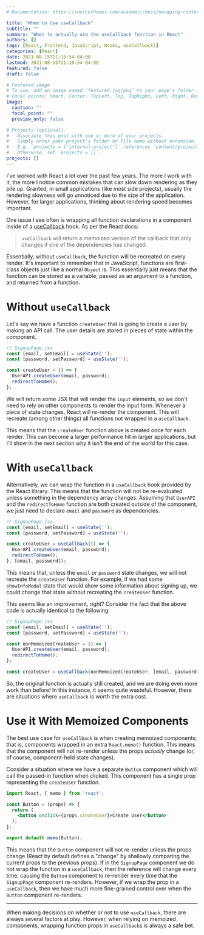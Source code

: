 ```yaml
---
# Documentation: https://sourcethemes.com/academic/docs/managing-content/

title: "When to Use useCallback"
subtitle: ""
summary: "When to actually use the useCallback function in React"
authors: []
tags: [React, Frontend, JavaScript, Hooks, useCallbackl]
categories: [React]
date: 2021-08-15T21:10:54-04:00
lastmod: 2021-08-15T21:10:54-04:00
featured: false
draft: false

# Featured image
# To use, add an image named `featured.jpg/png` to your page's folder.
# Focal points: Smart, Center, TopLeft, Top, TopRight, Left, Right, BottomLeft, Bottom, BottomRight.
image:
  caption: ""
  focal_point: ""
  preview_only: false

# Projects (optional).
#   Associate this post with one or more of your projects.
#   Simply enter your project's folder or file name without extension.
#   E.g. `projects = ["internal-project"]` references `content/project/deep-learning/index.md`.
#   Otherwise, set `projects = []`.
projects: []
---
```

I've worked with React a lot over the past few years. The more I work with it, the more I notice common mistakes that can slow down rendering as they pile up. Granted, in small applications (like most side projects), usually the rendering slowness will go unnoticed due to the size of the application. However, for larger applications, thinking about rendering speed becomes important.

One issue I see often is wrapping all function declarations in a component inside of a [useCallback](https://reactjs.org/docs/hooks-reference.html#usecallback) hook. As per the React docs:

> `useCallback` will return a memoized version of the callback that only changes if one of the dependencies has changed.

Essentially, without `useCallback`, the function will be recreated on every render. It's important to remember that in JavaScript, functions are first-class objects just like a normal `Object` is. This essentially just means that the function can be stored as a variable, passed as an argument to a function, and returned from a function.

# Without `useCallback`

Let's say we have a function `createUser` that is going to create a user by making an API call. The user details are stored in pieces of state within the component.

```jsx
// SignupPage.jsx
const [email, setEmail] = useState('');
const [password, setPassword] = useState('');

const createUser = () => {
  UserAPI.createUser(email, password);
  redirectToHome();
};
```

We will return some JSX that will render the `input` elements, so we don't need to rely on other components to render the input form. Whenever a piece of state changes, React will re-render the component. This will recreate (among other things) all functions not wrapped in a `useCallback`. 

This means that the `createUser` function above is created once for each render. This can become a larger performance hit in larger applications, but I'll show in the next section why it isn't the end of the world for this case.

# With `useCallback`

Alternatively, we can wrap the function in a `useCallback` hook provided by the React library. This means that the function will not be re-evaluated unless something in the dependency array changes. Assuming that `UserAPI` and the `redirectToHome` function are both created outside of the component, we just need to declare `email` and `password` as dependencies.

```jsx
// SignupPage.jsx
const [email, setEmail] = useState('');
const [password, setPassword] = useState('');

const createUser = useCallback(() => {
  UserAPI.createUser(email, password);
  redirectToHome();
}, [email, password]);
```

This means that, unless the `email` or `password` state changes, we will not recreate the `createUser` function. For example, if we had some `showInfoModal` state that would show some information about signing up, we could change that state without recreating the `createUser` function. 

This seems like an improvement, right? Consider the fact that the above code is actually identical to the following:

```jsx
// SignupPage.jsx
const [email, setEmail] = useState('');
const [password, setPassword] = useState('');

const nonMemoizedCreateUser = () => {
  UserAPI.createUser(email, password);
  redirectToHome();
};

const createUser = useCallback(nonMemoizedCreateUser, [email, password]);
```

So, the original function is actually still created, and we are doing even more work than before! In this instance, it seems quite wasteful. However, there are situations where `useCallback` is worth the extra cost.

# Use it With Memoized Components

The best use case for `useCallback` is when creating memoized components; that is, components wrapped in an extra `React.memo()` function. This means that the component will not re-render unless the props *actually* change (or, of course,
component-held state changes). 

Consider a situation where we have a separate `Button` component which will call the passed-in function when clicked. This component has a single prop representing the `createUser` function.

```jsx
import React, { memo } from 'react';

const Button = (props) => {
  return (
    <button onclick={props.createUser}>Create User</button>
  );
};

export default memo(Button);
```

This means that the `Button` component will not re-render unless the props change (React by default defines a "change" by shallowly comparing the current props to the previous props). If in the `SignupPage` component we do not wrap the function in a `useCallback`, then the reference will change every time, causing the `Button` component to re-render every time that the `SignupPage` component re-renders. However, if we wrap the prop in a `useCallback`, then we have much more fine-grained control over when the `Button` component re-renders.

---

When making decisions on whether or not to use `useCallback`, there are always several factors at play. However, when relying on memoized components, wrapping function props in `useCallback`s is always a safe bet.